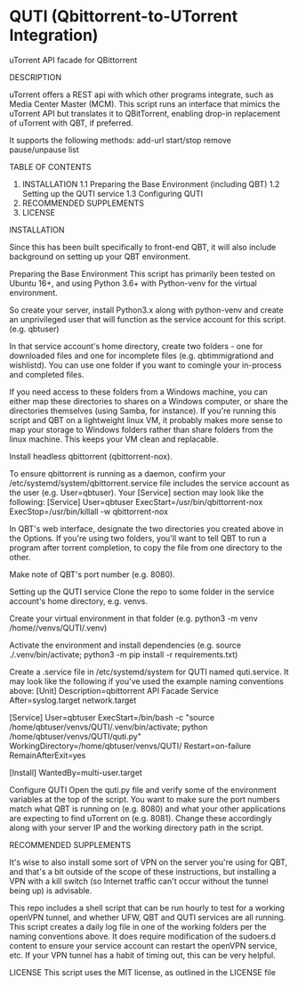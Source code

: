 # QUTI (Qbittorrent-to-UTorrent Integration)
uTorrent API facade for QBittorrent

DESCRIPTION

uTorrent offers a REST api with which other programs integrate, such as Media Center Master (MCM). This script runs an interface that mimics the uTorrent API but translates it to QBitTorrent, enabling drop-in replacement of uTorrent with QBT, if preferred. 

It supports the following methods:
add-url
start/stop
remove
pause/unpause
list

TABLE OF CONTENTS

1. INSTALLATION
    1.1 Preparing the Base Environment (including QBT)
    1.2 Setting up the QUTI service
    1.3 Configuring QUTI
2. RECOMMENDED SUPPLEMENTS
3. LICENSE

INSTALLATION

Since this has been built specifically to front-end QBT, it will also include background on setting up your QBT environment. 

Preparing the Base Environment
This script has primarily been tested on Ubuntu 16+, and using Python 3.6+ with Python-venv for the virtual environment.

So create your server, install Python3.x along with python-venv and create an unprivileged user that will function as the service account for this script. (e.g. qbtuser)

In that service account's home directory, create two folders - one for downloaded files and one for incomplete files (e.g. qbtimmigrationd and wishlistd). You can use one folder if you want to comingle your in-process and completed files. 

If you need access to these folders from a Windows machine, you can either map these directories to shares on a Windows computer, or share the directories themselves (using Samba, for instance). If you're running this script and QBT on a lightweight linux VM, it probably makes more sense to map your storage to Windows folders rather than share folders from the linux machine. This keeps your VM clean and replacable. 

Install headless qbittorrent (qbittorrent-nox).

To ensure qbittorrent is running as a daemon, confirm your /etc/systemd/system/qbittorrent.service file includes the service account as the user (e.g. User=qbtuser). Your [Service] section may look like the following:
[Service]
User=qbtuser
ExecStart=/usr/bin/qbittorrent-nox
ExecStop=/usr/bin/killall -w qbittorrent-nox

In QBT's web interface, designate the two directories you created above in the Options. If you're using two folders, you'll want to tell QBT to run a program after torrent completion, to copy the file from one directory to the other. 

Make note of QBT's port number (e.g. 8080).

Setting up the QUTI service
Clone the repo to some folder in the service account's home directory, e.g. venvs. 

Create your virtual environment in that folder (e.g. python3 -m venv /home/<serviceaccount>/venvs/QUTI/.venv)

Activate the environment and install dependencies (e.g. source ./.venv/bin/activate; python3 -m pip install -r requirements.txt)

Create a .service file in /etc/systemd/system for QUTI named quti.service. It may look like the following if you've used the example naming conventions above:
[Unit]
Description=qbittorrent API Facade Service
After=syslog.target network.target

[Service]
User=qbtuser
ExecStart=/bin/bash -c "source /home/qbtuser/venvs/QUTI/.venv/bin/activate; python /home/qbtuser/venvs/QUTI/quti.py"
WorkingDirectory=/home/qbtuser/venvs/QUTI/
Restart=on-failure
RemainAfterExit=yes

[Install]
WantedBy=multi-user.target

Configure QUTI
Open the quti.py file and verify some of the environment variables at the top of the script. You want to make sure the port numbers match what QBT is running on (e.g. 8080) and what your other applications are expecting to find uTorrent on (e.g. 8081). Change these accordingly along with your server IP and the working directory path in the script.

RECOMMENDED SUPPLEMENTS

It's wise to also install some sort of VPN on the server you're using for QBT, and that's a bit outside of the scope of these instructions, but installing a VPN with a kill switch (so Internet traffic can't occur without the tunnel being up) is advisable. 

This repo includes a shell script that can be run hourly to test for a working openVPN tunnel, and whether UFW, QBT and QUTI services are all running. This script creates a daily log file in one of the working folders per the naming conventions above. It does require modification of the sudoers.d content to ensure your service account can restart the openVPN service, etc. If your VPN tunnel has a habit of timing out, this can be very helpful. 

LICENSE
This script uses the MIT license, as outlined in the LICENSE file